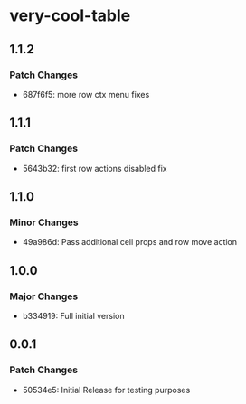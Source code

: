 # very-cool-table

## 1.1.2

### Patch Changes

- 687f6f5: more row ctx menu fixes

## 1.1.1

### Patch Changes

- 5643b32: first row actions disabled fix

## 1.1.0

### Minor Changes

- 49a986d: Pass additional cell props and row move action

## 1.0.0

### Major Changes

- b334919: Full initial version

## 0.0.1

### Patch Changes

- 50534e5: Initial Release for testing purposes
